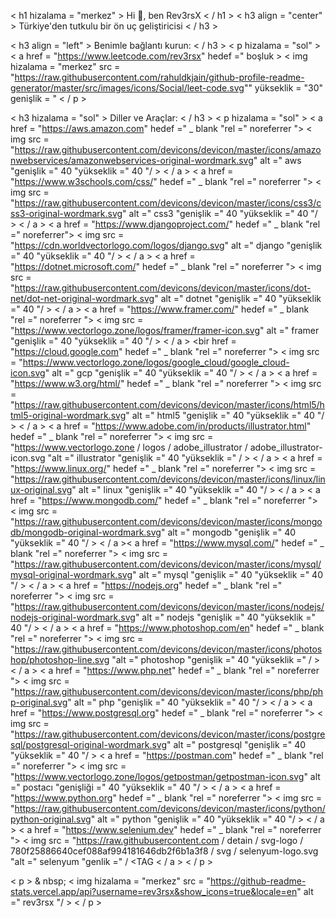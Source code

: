< h1 hizalama = "merkez" > Hi 👋, ben Rev3rsX < / h1 >
< h3 align = "center" > Türkiye'den tutkulu bir ön uç geliştiricisi < / h3 >

< h3 align = "left" > Benimle bağlantı kurun: < / h3 >
< p hizalama = "sol" >
< a href = "https://www.leetcode.com/rev3rsx" hedef =" boşluk > < img hizalama = "merkez" src = "https://raw.githubusercontent.com/rahuldkjain/github-profile-readme-generator/master/src/images/icons/Social/leet-code.svg"" yükseklik = "30" genişlik = "
< / p >

< h3 hizalama = "sol" > Diller ve Araçlar: < / h3 >
< p hizalama = "sol" > < a href = "https://aws.amazon.com" hedef =" _ blank "rel =" noreferrer "> < img src = "https://raw.githubusercontent.com/devicons/devicon/master/icons/amazonwebservices/amazonwebservices-original-wordmark.svg" alt =" aws "genişlik =" 40 "yükseklik =" 40 "/ > < / a > < a href = "https://www.w3schools.com/css/" hedef =" _ blank "rel =" noreferrer "> < img src = "https://raw.githubusercontent.com/devicons/devicon/master/icons/css3/css3-original-wordmark.svg" alt =" css3 "genişlik =" 40 "yükseklik =" 40 "/ > < / a > < a href = "https://www.djangoproject.com/" hedef =" _ blank "rel =" noreferrer"> < img src = "https://cdn.worldvectorlogo.com/logos/django.svg" alt =" django "genişlik =" 40 "yükseklik =" 40 "/ > < / a > < a href = "https://dotnet.microsoft.com/" hedef =" _ blank "rel =" noreferrer "> < img src = "https://raw.githubusercontent.com/devicons/devicon/master/icons/dot-net/dot-net-original-wordmark.svg" alt =" dotnet "genişlik =" 40 "yükseklik =" 40 "/ > < / a > < a href = "https://www.framer.com/" hedef =" _ blank "rel =" noreferrer "> < img src = "https://www.vectorlogo.zone/logos/framer/framer-icon.svg" alt =" framer "genişlik =" 40 "yükseklik =" 40 "/ > < / a > <bir href = "https://cloud.google.com" hedef =" _ blank "rel =" noreferrer "> < img src = "https://www.vectorlogo.zone/logos/google_cloud/google_cloud-icon.svg" alt =" gcp "genişlik =" 40 "yükseklik =" 40 "/ > < / a > < a href = "https://www.w3.org/html/" hedef =" _ blank "rel =" noreferrer "> < img src = "https://raw.githubusercontent.com/devicons/devicon/master/icons/html5/html5-original-wordmark.svg" alt =" html5 "genişlik =" 40 "yükseklik =" 40 "/ > < / a > < a href = "https://www.adobe.com/in/products/illustrator.html" hedef =" _ blank "rel =" noreferrer "> < img src = "https://www.vectorlogo.zone / logos / adobe_illustrator / adobe_illustrator-icon.svg "alt =" illustrator "genişlik =" 40 "yükseklik =" / > < / a > < a href = "https://www.linux.org/" hedef =" _ blank "rel =" noreferrer "> < img src = "https://raw.githubusercontent.com/devicons/devicon/master/icons/linux/linux-original.svg" alt =" linux "genişlik =" 40 "yükseklik =" 40 "/ > < / a > < a href = "https://www.mongodb.com/" hedef =" _ blank "rel =" noreferrer "> < img src = "https://raw.githubusercontent.com/devicons/devicon/master/icons/mongodb/mongodb-original-wordmark.svg" alt =" mongodb "genişlik =" 40 "yükseklik =" 40 "/ > < / a >< a href = "https://www.mysql.com/" hedef =" _ blank "rel =" noreferrer "> < img src = "https://raw.githubusercontent.com/devicons/devicon/master/icons/mysql/mysql-original-wordmark.svg" alt =" mysql "genişlik =" 40 "yükseklik =" 40 "/ > < / a > < a href = "https://nodejs.org" hedef =" _ blank "rel =" noreferrer "> < img src = "https://raw.githubusercontent.com/devicons/devicon/master/icons/nodejs/nodejs-original-wordmark.svg" alt =" nodejs "genişlik =" 40 "yükseklik =" 40 "/ > < / a > < a href = "https://www.photoshop.com/en" hedef =" _ blank "rel =" noreferrer "> < img src = "https://raw.githubusercontent.com/devicons/devicon/master/icons/photoshop/photoshop-line.svg "alt =" photoshop "genişlik =" 40 "yükseklik =" / > < / a > < a href = "https://www.php.net" hedef =" _ blank "rel =" noreferrer "> < img src = "https://raw.githubusercontent.com/devicons/devicon/master/icons/php/php-original.svg" alt =" php "genişlik =" 40 "yükseklik =" 40 "/ > < / a > < a href = "https://www.postgresql.org" hedef =" _ blank "rel =" noreferrer "> < img src = "https://raw.githubusercontent.com/devicons/devicon/master/icons/postgresql/postgresql-original-wordmark.svg" alt =" postgresql "genişlik =" 40 "yükseklik =" 40 "/ > </a > < a href = "https://postman.com" hedef =" _ blank "rel =" noreferrer "> < img src = "https://www.vectorlogo.zone/logos/getpostman/getpostman-icon.svg" alt =" postacı "genişliği =" 40 "yükseklik =" 40 "/ > < / a > < a href = "https://www.python.org" hedef =" _ blank "rel =" noreferrer "> < img src = "https://raw.githubusercontent.com/devicons/devicon/master/icons/python/python-original.svg" alt =" python "genişlik =" 40 "yükseklik =" 40 "/ > < / a > < a href = "https://www.selenium.dev" hedef =" _ blank "rel =" noreferrer "> < img src = "https://raw.githubusercontent.com / detain / svg-logo / 780f25886640cef088af994181646db2f6b1a3f8 / svg / selenyum-logo.svg "alt =" selenyum "genlik =" / <TAG < / a > < / p >

< p > & nbsp; < img hizalama = "merkez" src = "https://github-readme-stats.vercel.app/api?username=rev3rsx&show_icons=true&locale=en" alt =" rev3rsx "/ > < / p >
